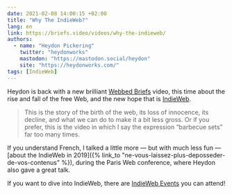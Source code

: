 ```yaml
---
date: 2021-02-08 14:00:15 +02:00
title: "Why The IndieWeb?"
lang: en
link: https://briefs.video/videos/why-the-indieweb/
authors:
  - name: "Heydon Pickering"
    twitter: "heydonworks"
    mastodon: "https://mastodon.social/heydon"
    site: "https://heydonworks.com/"
tags: [IndieWeb]
---
```


Heydon is back with a new brilliant [Webbed Briefs](https://briefs.video/) video, this time about the rise and fall of the free Web, and the new hope that is [IndieWeb](https://indieweb.org/).

> This is the story of the birth of the web, its loss of innocence, its decline, and what we can do to make it a bit less gross. Or if you prefer, this is the video in which I say the expression “barbecue sets” far too many times.

If you understand French, I talked a little more — but with much less fun — [about the IndieWeb in 2019]({% link_to "ne-vous-laissez-plus-deposseder-de-vos-contenus" %}), during the Paris Web conference, where Heydon also gave a great talk.

If you want to dive into IndieWeb, there are [IndieWeb Events](https://events.indieweb.org/) you can attend!
